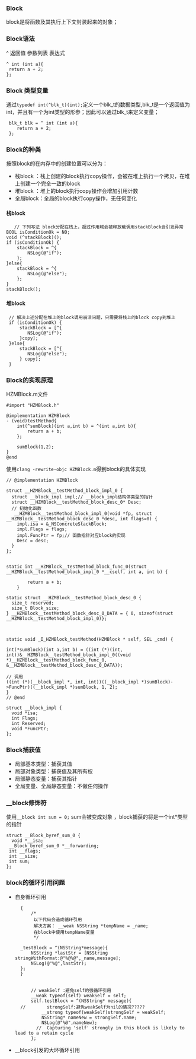 ### Block 
block是将函数及其执行上下文封装起来的对象；  
### Block语法  
^ 返回值 参数列表 表达式   

    ^ int (int a){
     return a + 2;
    };  
    
### Block 类型变量   
通过`typedef int(^blk_t)(int);`定义一个blk_t的数据类型,blk_t是一个返回值为int，并且有一个为int类型的形参；因此可以通过blk_t来定义变量；
   
     blk_t blk = ^ int (int a){
        return a + 2;
     };   
     
### Block的种类  
按照block的在内存中的创建位置可以分为： 
  
+ 栈block ：栈上创建的block执行copy操作，会被在堆上执行一个拷贝，在堆上创建一个完全一致的block
+ 堆block ：堆上的block执行copy操作会增加引用计数
+ 全局block：全局的block执行copy操作，无任何变化

####  栈block   

       // 下列写法 block分配在栈上，超过作用域会被释放载调用stackBlock会引发异常
    BOOL isConditionOk = NO;
    void (^stackBlock)();
    if (isConditionOk) {
        stackBlock = ^{
            NSLog(@"if");
        };
    }else{
        stackBlock = ^{
            NSLog(@"else");
        };
    }
    stackBlock();   
    
####  堆block   

     // 解决上述分配在堆上的block调用崩溃问题，只需要将栈上的block copy到堆上
     if (isConditionOk) {
         stackBlock = [^{
            NSLog(@"if");
         }copy];
     }else{
         stackBlock = [^{
            NSLog(@"else");
         } copy];
     } 

### Block的实现原理   
HZMBlock.m文件  

    #import "HZMBlock.h"

	@implementation HZMBlock
	- (void)testMethod{
	    int(^sumBlock)(int a,int b) = ^(int a,int b){
	        return a + b;
	    };
	    
        sumBlock(1,2);
	}
	@end   
	
使用`clang -rewrite-objc HZMBlock.m`得到block的具体实现  

    // @implementation HZMBlock

	struct __HZMBlock__testMethod_block_impl_0 {
	  struct __block_impl impl;// __block_impl结构体类型的指针
	  struct __HZMBlock__testMethod_block_desc_0* Desc;
	  // 初始化函数  
	   __HZMBlock__testMethod_block_impl_0(void *fp, struct __HZMBlock__testMethod_block_desc_0 *desc, int flags=0) {
	    impl.isa = &_NSConcreteStackBlock;
	    impl.Flags = flags;
	    impl.FuncPtr = fp;// 函数指针对应block的实现
	    Desc = desc;
	  }
	};
	
	
	static int __HZMBlock__testMethod_block_func_0(struct __HZMBlock__testMethod_block_impl_0 *__cself, int a, int b) {
	
	        return a + b;
	    }

	static struct __HZMBlock__testMethod_block_desc_0 {
	  size_t reserved;
	  size_t Block_size;
	} __HZMBlock__testMethod_block_desc_0_DATA = { 0, sizeof(struct __HZMBlock__testMethod_block_impl_0)};
    
    
	
	static void _I_HZMBlock_testMethod(HZMBlock * self, SEL _cmd) {

    int(*sumBlock)(int a,int b) = ((int (*)(int, int))&__HZMBlock__testMethod_block_impl_0((void *)__HZMBlock__testMethod_block_func_0, &__HZMBlock__testMethod_block_desc_0_DATA));
    
    // 调用
    ((int (*)(__block_impl *, int, int))((__block_impl *)sumBlock)->FuncPtr)((__block_impl *)sumBlock, 1, 2);
    }
    // @end
    
    struct __block_impl {
	  void *isa;
	  int Flags;
	  int Reserved;
	  void *FuncPtr;
	};

### Block捕获值   
   
+ 局部基本类型：捕获其值
+ 局部对象类型：捕获值及其所有权
+ 局部静态变量：捕获其指针
+ 全局变量、全局静态变量：不做任何操作


### __block修饰符   
使用`__block int sum = 0;` sum会被变成对象 ，block捕获的将是一个int*类型的指针

    struct __Block_byref_sum_0 {
	  void *__isa;
	 __Block_byref_sum_0 *__forwarding;
	 int __flags;
	 int __size;
	 int sum;
	};

### block的循环引用问题   
 
+ 自身循环引用   
    
	    {
	        /*
	         以下代码会造成循环引用
	         解决方案： __weak NSString *tempName = _name;
	         在block中使用tempName变量
	         */
        
        _testBlock = ^(NSString*message){
            NSString *lastStr = [NSString stringWithFormat:@"%@%@",_name,message];
            NSLog(@"%@",lastStr);
        };
        }
        
        
            // weakSelf :避免self的强循环引用
		    __weak typeof(self) weakSelf = self;
		    self.testBlock = ^(NSString* message){
		//        strongSelf:避免weakSelf为nil的情况?????
		        __strong typeof(weakSelf)strongSelf = weakSelf;
		        NSString* nameNew = strongSelf.name;
		        NSLog(@"%@",nameNew);
		      //  Capturing 'self' strongly in this block is likely to lead to a retain cycle
		    };
        
        
+ __block引发的大环循环引用   

   


